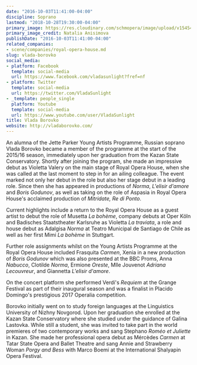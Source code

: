 ```yaml
---
date: "2016-10-03T11:41:00-04:00"
discipline: Soprano
lastmod: "2018-10-28T19:30:00-04:00"
primary_image: https://res.cloudinary.com/schmopera/image/upload/v1545409169/media/webhook-uploads/1540769209079/red%2011%20anisimova%20natalia.jpg.jpg
primary_image_credit: Natalia Anisimova
publishDate: "2016-10-03T11:41:00-04:00"
related_companies:
- scene/companies/royal-opera-house.md
slug: vlada-borovko
social_media:
- platform: Facebook
  template: social-media
  url: https://www.facebook.com/vladasunlight?fref=nf
- platform: Twitter
  template: social-media
  url: https://twitter.com/VladaSunlight
- _template: people_single
  platform: Youtube
  template: social-media
  url: https://www.youtube.com/user/VladaSunlight
title: Vlada Borovko
website: http://vladaborovko.com/
---
```


An alumna of the Jette Parker Young Artists Programme, Russian soprano Vlada Borovko became a member of the programme at the start of the 2015/16 season, immediately upon her graduation from the Kazan State Conservatory.
Shortly after joining the program, she made an impressive debut as Violetta Valery on the main stage of Royal Opera House, when she was called at the last moment to step in for an ailing colleague. The event marked not only her debut in the role but also her stage debut in a leading role. Since then she has appeared in productions of *Norma*, *L'elisir d'amore* and *Boris Godunov*, as well as taking on the role of Aspasia in Royal Opera House's acclaimed production of *Mitridate, Re di Ponto*.

Current highlights include a return to the Royal Opera House as a guest artist to debut the role of Musetta *La bohème*, company debuts at Oper Köln and Badisches Staatstheater Karlsruhe as Violetta *La traviata*, a role and house debut as Adalgisa *Norma* at Teatro Municipal de Santiago de Chile as well as her first Mimi *La bohème* in Stuttgart.

Further role assignments whilst on the Young Artists Programme at the Royal Opera House included Frasquita *Carmen*, Xenia in a new production of *Boris Godunov* which was also presented at the BBC Proms, Anna *Nabucco*, Clotilde *Norma*, Ermione *Oreste*, Mlle Jouvenot *Adriana Lecouvreur*, and Giannetta *L'elisir d'amore*.

On the concert platform she performed Verdi's *Requiem* at the Grange Festival as part of their inaugural season and was a finalist in Placido Domingo's prestigious 2017 Operalia competition.

Borovko initially went on to study foreign languages at the Linguistics University of Nizhny Novgorod. Upon her graduation she enrolled at the Kazan State Conservatory where she studied under the guidance of Galina Lastovka. While still a student, she was invited to take part in the world premieres of two contemporary works and sang Stephano *Roméo et Juliette* in Kazan. She made her professional opera debut as Mércèdes *Carmen* at Tatar State Opera and Ballet Theatre and sang Annie and Strawberry Woman *Porgy and Bess* with Marco Boemi at the International Shalyapin Opera Festival.
